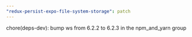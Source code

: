 ```yaml
---
"redux-persist-expo-file-system-storage": patch
---
```


chore(deps-dev): bump ws from 6.2.2 to 6.2.3 in the npm_and_yarn group
